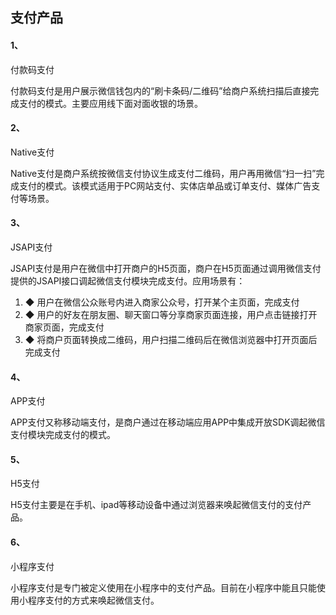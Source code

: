 ## 支付产品

#### 1、

付款码支付

付款码支付是用户展示微信钱包内的“刷卡条码/二维码”给商户系统扫描后直接完成支付的模式。主要应用线下面对面收银的场景。

#### 2、

Native支付

Native支付是商户系统按微信支付协议生成支付二维码，用户再用微信“扫一扫”完成支付的模式。该模式适用于PC网站支付、实体店单品或订单支付、媒体广告支付等场景。

#### 3、

JSAPI支付

JSAPI支付是用户在微信中打开商户的H5页面，商户在H5页面通过调用微信支付提供的JSAPI接口调起微信支付模块完成支付。应用场景有：

1. ◆ 用户在微信公众账号内进入商家公众号，打开某个主页面，完成支付
2. ◆ 用户的好友在朋友圈、聊天窗口等分享商家页面连接，用户点击链接打开商家页面，完成支付
3. ◆ 将商户页面转换成二维码，用户扫描二维码后在微信浏览器中打开页面后完成支付

#### 4、

APP支付

APP支付又称移动端支付，是商户通过在移动端应用APP中集成开放SDK调起微信支付模块完成支付的模式。

#### 5、

H5支付

H5支付主要是在手机、ipad等移动设备中通过浏览器来唤起微信支付的支付产品。

#### 6、

小程序支付

小程序支付是专门被定义使用在小程序中的支付产品。目前在小程序中能且只能使用小程序支付的方式来唤起微信支付。
